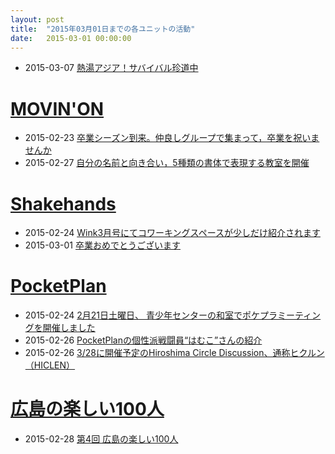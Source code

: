 ```yaml
---
layout: post
title:  "2015年03月01日までの各ユニットの活動"
date:   2015-03-01 00:00:00
---
```


* 2015-03-07 [熱湯アジア！サバイバル珍道中](https://www.facebook.com/CoworkingShakeHands/posts/886034731447922)


# [MOVIN'ON](http://coworking-hiroshima.com/)

* 2015-02-23 [卒業シーズン到来。仲良しグループで集まって，卒業を祝いませんか](http://www.facebook.com/movinon.hiroshima/photos/a.723999867620794.1073741829.723399384347509/901731179847661/?type=1)
* 2015-02-27 [自分の名前と向き合い，5種類の書体で表現する教室を開催](http://www.facebook.com/movinon.hiroshima/posts/903843696303076)


# [Shakehands](http://www.shakehands.jp/)

* 2015-02-24 [Wink3月号にてコワーキングスペースが少しだけ紹介されます](http://www.facebook.com/CoworkingShakeHands/photos/a.633882023329862.1073741833.592127770838621/889430141108381/?type=1)
* 2015-03-01 [卒業おめでとうございます](http://www.facebook.com/CoworkingShakeHands/photos/a.633882023329862.1073741833.592127770838621/892049384179790/?type=1)


# [PocketPlan](http://pocketplan.wix.com/pocketplan)

* 2015-02-24 [2月21日土曜日、 青少年センターの和室でポケプラミーティングを開催しました](http://www.facebook.com/PocketPlan/photos/a.581734955245814.1073741829.115520338533947/797115610374413/?type=1)
* 2015-02-26 [PocketPlanの個性派戦闘員“はむこ”さんの紹介](http://www.facebook.com/PocketPlan/posts/798095293609778)
* 2015-02-26 [3/28に開催予定のHiroshima Circle Discussion、通称ヒクルン（HICLEN）](http://www.facebook.com/PocketPlan/photos/a.360483500704295.87237.115520338533947/797452697007371/?type=1)


# [広島の楽しい100人](https://www.facebook.com/h100parson)

* 2015-02-28 [第4回 広島の楽しい100人](http://www.facebook.com/events/718769384910836/permalink/718769388244169/)
